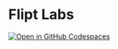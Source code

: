 # Flipt Labs

[![Open in GitHub Codespaces](https://github.com/codespaces/badge.svg)](https://codespaces.new/flipt-io/labs?quickstart=1)